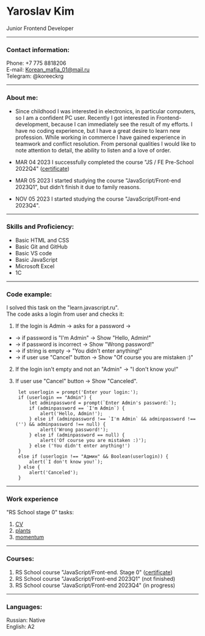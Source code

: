 # Yaroslav Kim
Junior Frontend Developer
***
### Contact information:
Phone: +7 775 8818206  
E-mail: Korean_mafia_01@mail.ru  
Telegram: @koreeckrg
***
### About me:  
- Since childhood I was interested in electronics, in particular computers, so I am a confident PC user. Recently I got interested in Frontend-development, because I can immediately see the result of my efforts. I have no coding experience, but I have a great desire to learn new profession. While working in commerce I have gained experience in teamwork and conflict resolution. From personal qualities I would like to note attention to detail, the ability to listen and a love of order.  

- MAR 04 2023 I successfully completed the course "JS / FE Pre-School 2022Q4" ([certificate](https://app.rs.school/certificate/2ojen9fs))  
- MAR 05 2023 I started studying the course "JavaScript/Front-end 2023Q1", but didn’t finish it due to family reasons.  
- NOV 05 2023 I started studying the course "JavaScript/Front-end 2023Q4".
***
### Skills and Proficiency:  
- Basic HTML and CSS
- Basic Git and GitHub
- Basic VS code
- Basic JavaScript
- Microsoft Excel
- 1С
***
### Code example:
I solved this task on the "learn.javascript.ru".  
The code asks a login from user and checks it:  
1. If the login is Admin -> asks for a password ->
- -> if password is "I'm Admin" -> Show "Hello, Admin!"
- -> if password is incorrect -> Show "Wrong password!"
- -> if string is empty -> "You didn't enter anything!"
- -> if user use "Cancel" button -> Show "Of course you are mistaken :)"
2. If the login isn't empty and not an "Admin" -> "I don't know you!"
3. If user use "Cancel" button -> Show "Canceled".  

        let userlogin = prompt('Enter your login:');
        if (userlogin == "Admin") {
            let adminpassword = prompt(`Enter Admin's password:`);
            if (adminpassword == `I'm Admin`) {
                alert('Hello, Admin!');
            } else if (adminpassword !== `I'm Admin` && adminpassword !== ('') && adminpassword !== null) {
                alert('Wrong password!');
            } else if (adminpassword == null) {
                alert('Of course you are mistaken :)');
            } else ('You didn't enter anything!')
        }
        else if (userlogin !== "Админ" && Boolean(userlogin)) {
            alert(`I don't know you!`);
        } else {
            alert('Canceled');
        }
***
### Work experience
"RS School stage 0" tasks:  
1) [CV](https://github.com/KimYaroslav/rsschool-cv/tree/gh-pages)  
2) [plants](https://github.com/rolling-scopes-school/kimyaroslav-JSFEPRESCHOOL2022Q4/tree/plants-part3)  
3) [momentum](https://github.com/rolling-scopes-school/kimyaroslav-JSFEPRESCHOOL2022Q4/tree/momentum/momentum)  
***
### Courses:
1) RS School course "JavaScript/Front-end. Stage 0" ([certificate](https://app.rs.school/certificate/2ojen9fs))  
2) RS School course "JavaScript/Front-end 2023Q1" (not finished)  
3) RS School course "JavaScript/Front-end 2023Q4" (in progress)
***
### Languages:
Russian: Native  
English: A2
